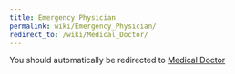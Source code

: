 ```yaml
---
title: Emergency Physician
permalink: wiki/Emergency_Physician/
redirect_to: /wiki/Medical_Doctor/
---
```


You should automatically be redirected to [Medical Doctor](/wiki/Medical_Doctor/)

